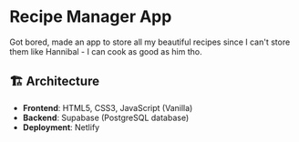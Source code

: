 # Recipe Manager App

Got bored, made an app to store all my beautiful recipes since I can't store them like Hannibal - I can cook as good as him tho.

## 🏗️ **Architecture**

- **Frontend**: HTML5, CSS3, JavaScript (Vanilla)
- **Backend**: Supabase (PostgreSQL database)
- **Deployment**: Netlify 